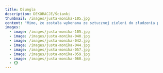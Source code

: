 ```yaml
---
title: Dżungla
description: DEKORACJE/Ścianki
thumbnail: /images/justa-monika-105.jpg
content: "Mimo, że została wykonana ze sztucznej zieleni do złudzenia przypomina żywą. A wszystko dzięki wyselekcjonowanym roślinom, które zostały użyte do jej stworzenia. Gwarantujemy, że Wasi goście nawet się nie zorientują, że nie trzeba jej podlewać \U0001F60A.\r\n\n\r\n\n•\tmateriał: konstrukcja wykonana z drewna;\r\n\n•\twymiary: 200cm wys. x 250cm szer.\r\n\n•\tcena wypożyczenia: 800 zł\r\n\n•\tstyl: inspirowany naturą\r\n\n•\ttransport na terenie Wrocławia - gratis, poza terenem Wrocławia wyceniany jest indywidualnie\r\n\n•\tnie ma możliwości odbioru osobistego\r\n\n•\tsprawdź dostępność w kalendarzu i dokonaj wstępnej rezerwacji\r\n\n•\twięcej  informacji znajdziesz w zakładce JAK DZIAŁAMY"
images:
  - image: /images/justa-monika-105.jpg
  - image: /images/justa-monika-040.jpg
  - image: /images/justa-monika-042.jpg
  - image: /images/justa-monika-044.jpg
  - image: /images/justa-monika-057.jpg
  - image: /images/justa-monika-059.jpg
  - image: /images/justa-monika-060.jpg
  - {}
---
```


